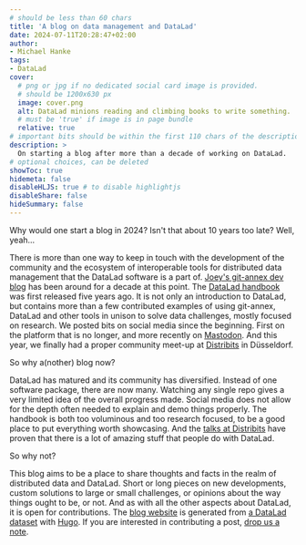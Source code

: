 ```yaml
---
# should be less than 60 chars
title: 'A blog on data management and DataLad'
date: 2024-07-11T20:28:47+02:00
author:
- Michael Hanke
tags:
- DataLad
cover:
  # png or jpg if no dedicated social card image is provided.
  # should be 1200x630 px
  image: cover.png
  alt: DataLad minions reading and climbing books to write something.
  # must be 'true' if image is in page bundle
  relative: true
# important bits should be within the first 110 chars of the description
description: >
  On starting a blog after more than a decade of working on DataLad.
# optional choices, can be deleted
showToc: true
hidemeta: false
disableHLJS: true # to disable highlightjs
disableShare: false
hideSummary: false
---
```


Why would one start a blog in 2024? Isn't that about 10 years too late? Well,
yeah...

There is more than one way to keep in touch with the development of the
community and the ecosystem of interoperable tools for distributed data
management that the DataLad software is a part of. [Joey's git-annex dev
blog](https://git-annex.branchable.com/devblog) has been around for a decade at
this point. The [DataLad handbook](https://handbook.datalad.org) was first
released five years ago. It is not only an introduction to DataLad, but
contains more than a few contributed examples of using git-annex, DataLad and
other tools in unison to solve data challenges, mostly focused on research.  We
posted bits on social media since the beginning. First on the
platform that is no longer, and more recently on
[Mastodon](https://fosstodon.org/@datalad). And this year, we finally had a
proper community meet-up at [Distribits](https://distribits.live) in
Düsseldorf.

So why a(nother) blog now?

DataLad has matured and its community has diversified. Instead of one software
package, there are now many. Watching any single repo gives a very limited idea
of the overall progress made. Social media does not allow for the depth often
needed to explain and demo things properly. The handbook is both too voluminous
and too research focused, to be a good place to put everything worth
showcasing. And the [talks at
Distribits](https://www.youtube.com/playlist?list=PLEQHbPfpVqU6esVrgqjfYybY394XD2qf2)
have proven that there is a lot of amazing stuff that people do with DataLad.

So why not?

This blog aims to be a place to share thoughts and facts in the realm of
distributed data and DataLad. Short or long pieces on new developments, custom
solutions to large or small challenges, or opinions about the way things ought
to be, or not. And as with all the other aspects about DataLad, it is open for
contributions. The [blog website](https://blog.datalad.org) is generated from
[a DataLad dataset](https://github.com/datalad/blog) with
[Hugo](https://gohugo.io). If you are interested in contributing a post, [drop us
a note](mailto:team@datalad.org).
